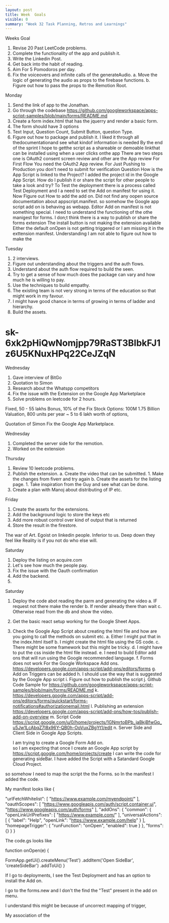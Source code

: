 ```yaml
---
layout: post
title: Week  Goals
visible: 0
summary: "Week 32 Task Planning, Retros and Learnings"
---
```


Weeks Goal
1. Revise 20 Past LeetCode problems.
2. Complete the functionality of the app and publish it.
3. Write the Linkedin Post.
4. Get back into the habit of reading.
5. Aim For 5 Pomodoros per day.
6. Fix the voiceovers and infinite calls of the generateAudio.
    a. Move the logic of generating the audio as props to the firebase functions.
    b. Figure out how to pass the props to the Remotion Root.

Monday
1. Send the link of app to the Jonathan.
2. Go through the codebase https://github.com/googleworkspace/apps-script-samples/blob/main/forms/README.md
3. Create a form index.html that has the jquerry and render a basic form.
4. The form should have 3 options
5. Text Input, Question Count, Submit Button, question Type.
6. Figure out how to package and publish it.
    I liked it through all thedocumentationand see what kindof information is needed
    By the end of the sprint I hope to getthe script as a shareable or demoable linkthat can be installed using when a user clicks onthe app
    There are two steps one is OAuth2 consent screen review and other are the App review
    For First Flow You need the OAuth2 App review.
    For Just Pushing to Production you don't need to submit for verification
    Question How is the App Script is linked to the Project?
    I added the project id in the Google App Script.
    How do I publish it or share the script for other people to take a look and try?
    To Test the deployment there is a process called Test Deployment and I a need to set the Add on manifest for using it.
    Now Figure out How to add the add on.
    Did not find any oopen source documentation about appscript.manifest.
    so somehow the Google app script add on is behaving as webapp.
    Editor Add on manifest is not something special. 
    I need to understand the functioning of the othe manigest for forms.
    I don;t think there is a way to publish or share the forms extension
    The install button is not making the extension available
    Either the default onOpen is not getting triggered or I am missing it in the exttension manifest.
    Understanding I am not able to figure out how to make the 

Tuesday
1. 2 interviews.
2. Figure out understanding about the triggers and the auth flows.
3. Understand about the auth flow required to build the seen.
4. Try to get a sense of how much does the package can vary and how much he is willing to pay.
5. Use the techniques to build empathy.
6. The existing team is not very strong in terms of the education so that might work in my favour.
7. I might have good chance in terms of growing in terms of ladder and hierarchy.
8. Build the assets.

# 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



Wednesday
1. Gave interview of BitGo
2. Quotation to Simon
3. Research about the Whatspp competitors
4. Fix the issue with the Extension on the Google App Marketplace
5. Solve problems on leetcode for 2 hours.

Fixed, 50 - 55 lakhs
Bonus, 10% of the Fix
Stock Options: 100M 1.75 Billion Valuation, 800 units per year ~ 5 to 6 lakh worth of options, 

Quotation of Simon
Fix the Google App Marketplace.







Wednesday
1. Completed the server side for the remotion.
2. Worked on the extension


Thursday
1. Review 10 leetcode problems.
2. Publish the extension.
    a. Create the video that can be submitted.
        1. Make the changes from fiverr and try again
    b. Create the assets for the listing page.
        1. Take inspiration from the Guy and see what can be done.
3. Create a plan with Manoj about distributing of IP etc.


Friday
1. Create the assets for the extensions.
2. Add the background logic to store the keys etc
3. Add more robust control over kind of output that is returned
4. Store the result in the firestore.

The war of Art.
Egoist on linkedin people.
Inferior to us.
Deep down they feel like 
Reality is if you not do who else will.


Saturday
1. Deploy the listing on acquire.com
2. Let's see how much the people pay.
3. Fix the issue with the Oauth confirmation
4. Add the backend.
5. 



Saturday
1. Deploy the code abot reading the parm and generating the video
    a. IF request not there make the render
    b. If render already there than wait
    c. Otherwise read from the db and show the video.

2. Get the basic react setup working for the Google Sheet Apps.

    
2. Check the Google App Script about creating the html file and how are you going to call the methods on submit etc.
    a. Either I might put that in the index.html itself 
    b. I might create the html file using the GS code.
    c. There might be some framework but this might be tricky.
    d. I might have to put the css inside the html file instead.
    e. I need to build Editor add ons that will run using the Google recommended language.
    f. Forms does not work For the Google Workspace Add ons.
    https://developers.google.com/apps-script/add-ons/editors/forms
    g. Add on Triggers can be added
    h. I should use the way that is suggested by the Google App script
    i. Figure out how to publish the script
    j. Github Code Sample for https://github.com/googleworkspace/apps-script-samples/blob/main/forms/README.md
    k. https://developers.google.com/apps-script/add-ons/editors/forms/quickstart/forms-notifications#authorizationemail.html
    l. Publishing an extension https://developers.google.com/apps-script/add-ons/how-tos/publish-add-on-overview
    m. Script Code https://script.google.com/u/0/home/projects/1GNmrtoBPb_jaBkjBfwGq_u5Jw1LcAbqZ7I8x96Y-QB0h-OoVuxZBgYt1/edit
    n. Server Side and Client Side in Google App Scripts.




    I am trying to create a Google Form Add on.  
so I am expecting that once I create an Google App script by https://script.google.com/home/projects/create 
I can write the code for generating sideBar.
I have added the Script with a Satandard Google Cloud Project.

so somehow I need to map the script the the Forms.
so In the manifest I added the code.


My manifest looks like 
{
 
  "urlFetchWhitelist": [
    "https://www.example.com/myendpoint/"
  ],
  "oauthScopes": [
    "https://www.googleapis.com/auth/script.container.ui",
    "https://www.googleapis.com/auth/forms"
  ],
  "addOns": {
    "common": {
      "openLinkUrlPrefixes": [
        "https://www.example.com/"
      ],
      "universalActions": [
        {
          "label": "Help",
          "openLink": "https://www.example.com/help"
        }
      ],
      "homepageTrigger": {
        "runFunction": "onOpen",
        "enabled": true
      }
    },
    "forms": {}
  }
}


The code.gs looks like

function onOpen(e) {

   FormApp.getUi().createMenu('Test')
  .addItem('Open SideBar', 'createSideBar')
  .addToUi()
}

If I go to deployments, I see the Test Deployment and has an option to install the Add on.

 I go to the forms.new and I don't the find the "Test" present in the add on menu.

I understand this might be because  of
uncorrect mapping of trigger,

My association of the 

